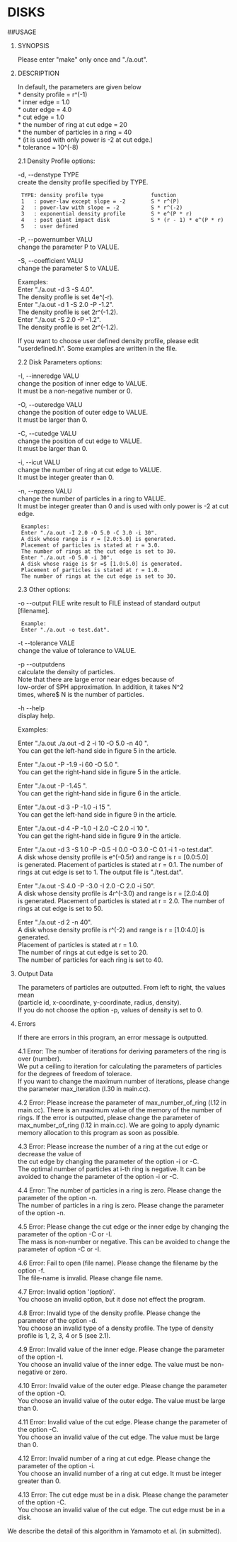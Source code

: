 # DISKS

##USAGE
1. SYNOPSIS  

	Please enter "make" only once and "./a.out".  


2. DESCRIPTION  

	In default, the parameters are given below  
		* density profile = r^(-1)  
		* inner edge = 1.0  
		* outer edge = 4.0  
		* cut   edge = 1.0  
		* the number of ring at cut edge = 20   
		* the number of particles in a ring = 40  
		* (it is used with only power is -2 at cut edge.)  
		* tolerance = 10^(-8)  

	
	2.1 Density Profile options:  
	
	-d, --denstype TYPE  
		create the density profile specified by TYPE.  

		TYPE: density profile type               function  
		1   : power-law except slope = -2        S * r^(P)  
		2   : power-law with slope = -2          S * r^(-2)  
		3   : exponential density profile        S * e^(P * r)  
		4   : post giant impact disk             S * (r - 1) * e^(P * r)  
		5   : user defined  

	-P, --powernumber VALU  
		change the parameter P to VALUE.  

	-S, --coefficient VALU  
		change the parameter S to VALUE.  

	Examples:  
	Enter "./a.out -d 3 -S 4.0".  
	The density profile is set 4e^(-r).  
	Enter "./a.out -d 1 -S 2.0 -P -1.2".  
	The density profile is set 2r^(-1.2).  
	Enter "./a.out -S 2.0 -P -1.2".  
	The density profile is set 2r^(-1.2).  

	If you want to choose user defined density profile, please edit  
	"userdefined.h". Some examples are written in the file.  
	
	
	2.2 Disk Parameters options:  

	-I, --inneredge VALU  
		change the position of inner edge to VALUE.  
		It must be a non-negative number or 0.  

	-O, --outeredge VALU  
		change the position of outer edge to VALUE.  
		It must be larger than 0.  

	-C, --cutedge VALU  
		change the position of cut edge to VALUE.   
		It must be larger than 0.  

	-i, --icut VALU  
		change the number of ring at cut edge to VALUE.  
		It must be integer greater than 0.  

	-n, --npzero VALU  
		change the number of particles in a ring to VALUE.  
		It must be integer greater than 0 and is used with only power is -2 
		at cut edge.  

		Examples:  
		Enter "./a.out -I 2.0 -O 5.0 -C 3.0 -i 30".  
		A disk whose range is r = [2.0:5.0] is generated.  
		Placement of particles is stated at r = 3.0.  
		The number of rings at the cut edge is set to 30.  
		Enter "./a.out -O 5.0 -i 30".  
		A disk whose raige is $r =$ [1.0:5.0] is generated.  
		Placement of particles is stated at r = 1.0.  
		The number of rings at the cut edge is set to 30.  


	2.3 Other options:  
	 
	-o --output FILE
        	write result to FILE instead of standard output [filename].  
	
		Example:  
		Enter "./a.out -o test.dat".  

	-t --tolerance VALE  
		change the value of tolerance to VALUE.  
	
	-p --outputdens  
		calculate the density of particles.  
		Note that there are large error near edges because of   
		low-order of SPH approximation. In addition, it takes N^2  
		times, where$ N is the number of particles.  

	-h --help  
		display help.  

	Examples:  

	Enter "./a.out ./a.out -d 2 -i 10 -O 5.0 -n 40 ".  
	You can get the left-hand side in figure 5 in the article.  
	
	Enter "./a.out -P -1.9 -i 60 -O 5.0 ".  
	You can get the right-hand side in figure 5 in the article.  
	
	Enter "./a.out -P -1.45 ".  
	You can get the right-hand side in figure 6 in the article.  
	
	Enter "./a.out -d 3 -P -1.0 -i 15 ".  
	You can get the left-hand side in figure 9 in the article.  
	
	Enter "./a.out -d 4 -P -1.0 -I 2.0 -C 2.0 -i 10 ".  
	You can get the right-hand side in figure 9 in the article.  
	
	Enter "./a.out -d 3 -S 1.0 -P -0.5 -I 0.0 -O 3.0 -C 0.1 -i 1 -o test.dat".  
	A disk whose density profile is e^(-0.5r) and range is r = [0.0:5.0]  
	is generated. Placement of particles is stated at r = 0.1. The number of  
	rings at cut edge is set to 1. The output file is "./test.dat".  

	Enter "./a.out -S 4.0 -P -3.0 -I 2.0 -C 2.0 -i 50".  
	A disk whose density profile is 4r^(-3.0) and range is r = [2.0:4.0]  
	is generated. Placement of particles is stated at r = 2.0. The number of  
	rings at cut edge is set to 50.  
	
	Enter "./a.out -d 2 -n 40".  
	A disk whose density profile is r^(-2) and range is r = [1.0:4.0] is generated.  
	Placement of particles is stated at r = 1.0.  
	The number of rings at cut edge is set to 20.  
	The number of particles for each ring is set to 40.  


3. Output Data  

	The parameters of particles are outputted. From left to right, the values mean  
	(particle id, x-coordinate, y-coordinate, radius, density).  
	If you do not choose the option -p, values of density is set to 0.  
	


4. Errors  

	If there are errors in this program, an error message is outputted.  
	
	4.1 Error: The number of iterations for deriving parameters of the ring is over (number).  
	We put a ceiling to iteration for calculating the parameters of particles for the degrees 
	of freedom of tolerace.  
	If you want to change the maximum number of iterations, please change the parameter 
	max_iteration (l.30 in main.cc).
	
	4.2 Error: Please increase the parameter of max_number_of_ring (l.12 in main.cc).
	There is an maximum value of the memory of the number of rings. If the error is outputted, 
	please change the parameter of max_number_of_ring (l.12 in main.cc).
	We are going to apply dynamic memory allocation to this program as soon as possible.
	
	4.3 Error: Please increase the number of a ring at the cut edge or decrease the value of  
	the cut edge by changing the parameter of the option -i or -C.  
	The optimal number of particles at i-th ring is negative. It can be avoided to change the 
	parameter of the option -i or -C.  

	4.4 Error: The number of particles in a ring is zero. Please change the parameter of the option -n.  
	The number of particles in a ring is zero. Please change the parameter of the option -n.  
	
	4.5 Error: Please change the cut edge or the inner edge by changing the parameter of the option -C or -I.  
	The mass is non-number or negative. This can be avoided to change the parameter of option 
	-C or -I.  
		
	4.6 Error: Fail to open (file name). Please change the filename by the option -f.  
	The file-name is invalid. Please change file name.  
	
	4.7 Error: Invalid option '(option)'.  
	You choose an invalid option, but it dose not effect the program.  
	
	4.8 Error: Invalid type of the density profile. Please change the parameter of the option -d.  
	You choose an invalid type of a density profile. The type of density profile is 1, 2, 3, 4 or 5 (see 2.1).  
	
	4.9 Error: Invalid value of the inner edge. Please change the parameter of the option -I.  
	You choose an invalid value of the inner edge. The value must be non-negative or zero.  

	4.10 Error: Invalid value of the outer edge. Please change the parameter of the option -O.  
	You choose an invalid value of the outer edge. The value must be large than 0.  

	4.11 Error: Invalid value of the cut edge. Please change the parameter of the option -C.  
	You choose an invalid value of the cut edge. The value must be large than 0.  

	4.12 Error: Invalid number of a ring at cut edge. Please change the parameter of the option -i.  
	You choose an invalid number of a ring at cut edge. It must be integer greater than 0.  

	4.13 Error: The cut edge must be in a disk. Please change the parameter of the option -C.  
	You choose an invalid value of the cut edge. The cut edge must be in a disk.   

We describe the detail of this algorithm in Yamamoto et al. (in submitted).  

